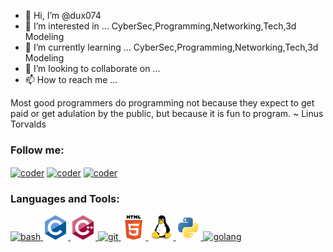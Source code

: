- 👋 Hi, I’m @dux074
- 👀 I’m interested in ... CyberSec,Programming,Networking,Tech,3d Modeling
- 🌱 I’m currently learning ... CyberSec,Programming,Networking,Tech,3d Modeling
- 💞️ I’m looking to collaborate on ...
- 📫 How to reach me ... 

Most good programmers do programming not because they expect to get paid or get adulation by the public,
but because it is fun to program.
~ Linus Torvalds





<h3 align="left">Follow me:</h3>
<p align="left">
<a href="instagram.com/dux074/" target="blank"><img align="center" src="https://cdn.jsdelivr.net/npm/simple-icons@3.0.1/icons/instagram.svg" alt="coder" height="30" width="40" /></a>
<a href="https://beacons.page/dux074" target="blank"><img align="center" src="https://svgshare.com/i/WEc.svg" alt="coder" height="30" width="40" /></a>
 <a href="https://www.linkedin.com/in/dux-x-2461a6228/" target="blank"><img align="center" src="https://www.vectorlogo.zone/logos/linkedin/linkedin-ar21.svg" alt="coder" height="30" width="40" /></a>
 

 

<h3 align="left">Languages and Tools:</h3>
<p align="left">
<a href="https://www.gnu.org/software/bash/" target="_blank"> <img src="https://www.vectorlogo.zone/logos/gnu_bash/gnu_bash-icon.svg" alt="bash" width="40" height="40"/> </a> 
<a href="https://www.cprogramming.com/" target="_blank"> <img src="https://raw.githubusercontent.com/devicons/devicon/master/icons/c/c-original.svg" alt="c" width="40" height="40"/> </a>
<a href="https://www.w3schools.com/cpp/" target="_blank"> <img src="https://raw.githubusercontent.com/devicons/devicon/master/icons/cplusplus/cplusplus-original.svg" alt="cplusplus" width="40" height="40"/> </a>
<a href="https://git-scm.com/" target="_blank"> <img src="https://www.vectorlogo.zone/logos/git-scm/git-scm-icon.svg" alt="git" width="40" height="40"/> </a> 
<a href="https://www.w3.org/html/" target="_blank"> <img src="https://raw.githubusercontent.com/devicons/devicon/master/icons/html5/html5-original-wordmark.svg" alt="html5" width="40" height="40"/> </a> 
<a href="https://www.linux.org/" target="_blank"> <img src="https://raw.githubusercontent.com/devicons/devicon/master/icons/linux/linux-original.svg" alt="linux" width="40" height="40"/> </a> 
<a href="https://www.python.org" target="_blank"> <img src="https://raw.githubusercontent.com/devicons/devicon/master/icons/python/python-original.svg" alt="python" width="40 "height="40"/> </a>
  <a href="https://golang.org" target="_blank"> <img src="https://www.vectorlogo.zone/logos/golang/golang-vertical.svg" alt="golang" width="40 "height="40"/> </a>
  </p>



<!---
dux074/dux074 is a ✨ special ✨ repository because its `README.md` (this file) appears on your GitHub profile.
You can click the Preview link to take a look at your changes.
--->

